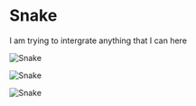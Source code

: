 # Snake
I am trying to intergrate anything that I can here

![Snake](http://i.imgur.com/1zX6KQW.png)

![Snake](http://i.imgur.com/AgA5ktp.png)

![Snake](http://i.imgur.com/Zg1s6Rh.png)
